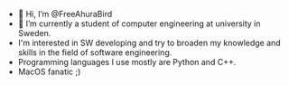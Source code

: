 - 👋 Hi, I’m @FreeAhuraBird
- 🌱 I’m currently a student of computer engineering at university in Sweden.
- I'm interested in SW developing and try to broaden my knowledge and skills in the field of software engineering.
- Programming languages I use mostly are Python and C++.
- MacOS fanatic ;)

<!---
FreeAhuraBird/FreeAhuraBird is a ✨ special ✨ repository because its `README.md` (this file) appears on your GitHub profile.
You can click the Preview link to take a look at your changes.
--->
